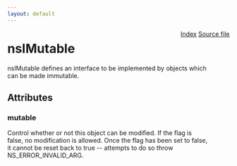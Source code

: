 ```yaml
---
layout: default
---
```

<div class='links' style='float:right'><a href="../index.html">Index</a>
<a href="http://dxr.mozilla.org/mozilla-central/source/xpcom/base/nsIMutable.idl">Source file</a>
</div>

# nsIMutable #
  
nsIMutable defines an interface to be implemented by objects which  
can be made immutable.  
  

## Attributes ##

### mutable ###
  
Control whether or not this object can be modified.  If the flag is  
false, no modification is allowed.  Once the flag has been set to false,  
it cannot be reset back to true -- attempts to do so throw  
NS_ERROR_INVALID_ARG.  
  
